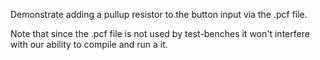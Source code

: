 Demonstrate adding a pullup resistor to the button input via the .pcf file.

Note that since the .pcf file is not used by test-benches it won't interfere 
with our ability to compile and run a it.
